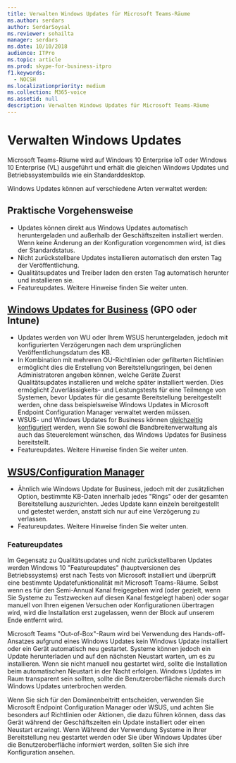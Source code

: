 ```yaml
---
title: Verwalten Windows Updates für Microsoft Teams-Räume
ms.author: serdars
author: SerdarSoysal
ms.reviewer: sohailta
manager: serdars
ms.date: 10/10/2018
audience: ITPro
ms.topic: article
ms.prod: skype-for-business-itpro
f1.keywords:
  - NOCSH
ms.localizationpriority: medium
ms.collection: M365-voice
ms.assetid: null
description: Verwalten Windows Updates für Microsoft Teams-Räume
---
```


# <a name="manage-windows-updates"></a>Verwalten Windows Updates

Microsoft Teams-Räume wird auf Windows 10 Enterprise IoT oder Windows 10 Enterprise (VL) ausgeführt und erhält die gleichen Windows Updates und Betriebssystembuilds wie ein Standarddesktop.

Windows Updates können auf verschiedene Arten verwaltet werden:

## <a name="hands-off-approach"></a>Praktische Vorgehensweise 
- Updates können direkt aus Windows Updates automatisch heruntergeladen und außerhalb der Geschäftszeiten installiert werden. Wenn keine Änderung an der Konfiguration vorgenommen wird, ist dies der Standardstatus.
- Nicht zurückstellbare Updates installieren automatisch den ersten Tag der Veröffentlichung. 
- Qualitätsupdates und Treiber laden den ersten Tag automatisch herunter und installieren sie. 
- Featureupdates. Weitere Hinweise finden Sie weiter unten. 

## <a name="windows-updates-for-business-gpo-or-intune"></a>[Windows Updates for Business](/windows/deployment/update/waas-manage-updates-wufb) (GPO oder Intune)   
- Updates werden von WU oder Ihrem WSUS heruntergeladen, jedoch mit konfigurierten Verzögerungen nach dem ursprünglichen Veröffentlichungsdatum des KB. 
- In Kombination mit mehreren OU-Richtlinien oder gefilterten Richtlinien ermöglicht dies die Erstellung von Bereitstellungsringen, bei denen Administratoren angeben können, welche Geräte Zuerst Qualitätsupdates installieren und welche später installiert werden. Dies ermöglicht Zuverlässigkeits- und Leistungstests für eine Teilmenge von Systemen, bevor Updates für die gesamte Bereitstellung bereitgestellt werden, ohne dass beispielsweise Windows Updates in Microsoft Endpoint Configuration Manager verwaltet werden müssen.
- WSUS- und Windows Updates for Business können [gleichzeitig konfiguriert](/windows/deployment/update/waas-integrate-wufb) werden, wenn Sie sowohl die Bandbreitenverwaltung als auch das Steuerelement wünschen, das Windows Updates for Business bereitstellt.
- Featureupdates. Weitere Hinweise finden Sie weiter unten.

## <a name="wsusconfiguration-manager"></a>[WSUS/Configuration Manager](/windows/deployment/update/waas-manage-updates-configuration-manager)
- Ähnlich wie Windows Update for Business, jedoch mit der zusätzlichen Option, bestimmte KB-Daten innerhalb jedes "Rings" oder der gesamten Bereitstellung auszurichten. Jedes Update kann einzeln bereitgestellt und getestet werden, anstatt sich nur auf eine Verzögerung zu verlassen. 
- Featureupdates. Weitere Hinweise finden Sie weiter unten.


### <a name="feature-updates"></a>Featureupdates

Im Gegensatz zu Qualitätsupdates und nicht zurückstellbaren Updates werden Windows 10 "Featureupdates" (hauptversionen des Betriebssystems) erst nach Tests von Microsoft installiert und überprüft eine bestimmte Updatefunktionalität mit Microsoft Teams-Räume. Selbst wenn es für den Semi-Annual Kanal freigegeben wird (oder gezielt, wenn Sie Systeme zu Testzwecken auf diesen Kanal festgelegt haben) oder sogar manuell von Ihren eigenen Versuchen oder Konfigurationen übertragen wird, wird die Installation erst zugelassen, wenn der Block auf unserem Ende entfernt wird.

Microsoft Teams "Out-of-Box"-Raum wird bei Verwendung des Hands-off-Ansatzes aufgrund eines Windows Updates kein Windows Update installiert oder ein Gerät automatisch neu gestartet. Systeme können jedoch ein Update herunterladen und auf den nächsten Neustart warten, um es zu installieren. Wenn sie nicht manuell neu gestartet wird, sollte die Installation beim automatischen Neustart in der Nacht erfolgen. Windows Updates im Raum transparent sein sollten, sollte die Benutzeroberfläche niemals durch Windows Updates unterbrochen werden.

Wenn Sie sich für den Domänenbeitritt entscheiden, verwenden Sie Microsoft Endpoint Configuration Manager oder WSUS, und achten Sie besonders auf Richtlinien oder Aktionen, die dazu führen können, dass das Gerät während der Geschäftszeiten ein Update installiert oder einen Neustart erzwingt. Wenn Während der Verwendung Systeme in Ihrer Bereitstellung neu gestartet werden oder Sie über Windows Updates über die Benutzeroberfläche informiert werden, sollten Sie sich ihre Konfiguration ansehen.